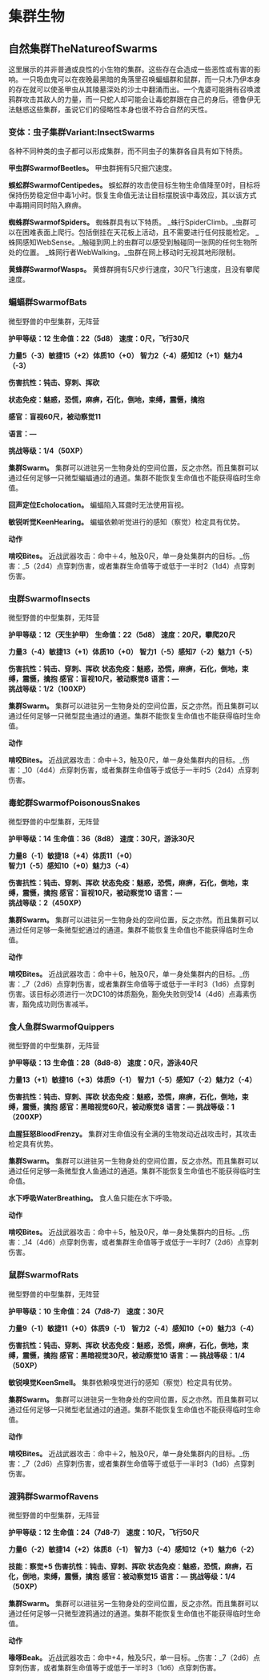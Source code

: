 # 集群生物

## **自然集群TheNatureofSwarms**

这里展示的并非普通或良性的小生物的集群。这些存在会造成一些恶性或有害的影响。一只吸血鬼可以在夜晚最黑暗的角落里召唤蝙蝠群和鼠群，而一只木乃伊本身的存在就可以使圣甲虫从其陵墓深处的沙土中翻涌而出。一个鬼婆可能拥有召唤渡鸦群攻击其敌人的力量，而一只蛇人却可能会让毒蛇群跟在自己的身后。德鲁伊无法魅惑这些集群，虽说它们的侵略性本身也很不符合自然的天性。

### **变体：虫子集群Variant:InsectSwarms**

各种不同种类的虫子都可以形成集群，而不同虫子的集群各自具有如下特质。

**甲虫群SwarmofBeetles。** 甲虫群拥有5尺掘穴速度。

**蜈蚣群SwarmofCentipedes。** 蜈蚣群的攻击使目标生物生命值降至0时，目标将保持伤势稳定但中毒1小时。恢复生命值无法让目标摆脱该中毒效应，其以该方式中毒期间同时陷入麻痹。

**蜘蛛群SwarmofSpiders。** 蜘蛛群具有以下特质。
_蛛行SpiderClimb。_虫群可以在困难表面上爬行。包括倒挂在天花板上活动，且不需要进行任何技能检定。
_蛛网感知WebSense。_触碰到网上的虫群可以感受到触碰同一张网的任何生物所处的位置。
_蛛网行者WebWalking。_虫群在网上移动时无视其地形限制。

**黄蜂群SwarmofWasps。** 黄蜂群拥有5尺步行速度，30尺飞行速度，且没有攀爬速度。

### 蝙蝠群SwarmofBats

微型野兽的中型集群，无阵营

**护甲等级：12**
**生命值：22（5d8）**
**速度：0尺，飞行30尺**

**力量5（-3）敏捷15（+2）体质10（+0）**
**智力2（-4）感知12（+1）魅力4（-3）**

**伤害抗性：钝击、穿刺、挥砍**

**状态免疫：魅惑，恐慌，麻痹，石化，倒地，束缚，震慑，擒抱**

**感官：盲视60尺，被动察觉11**

**语言：—**

**挑战等级：1/4（50XP）**

**集群Swarm。** 集群可以进驻另一生物身处的空间位置，反之亦然。而且集群可以通过任何足够一只微型蝙蝠通过的通道。集群不能恢复生命值也不能获得临时生命值。

**回声定位Echolocation。** 蝙蝠陷入耳聋时无法使用盲视。

**敏锐听觉KeenHearing。** 蝙蝠依赖听觉进行的感知（察觉）检定具有优势。

**动作**

**啃咬Bites。** 近战武器攻击：命中＋4，触及0尺，单一身处集群内的目标。_伤害：_5（2d4）点穿刺伤害，或者集群生命值等于或低于一半时2（1d4）点穿刺伤害。

### 虫群SwarmofInsects

微型野兽的中型集群，无阵营

**护甲等级：12（天生护甲）**
**生命值：22（5d8）**
**速度：20尺，攀爬20尺**

**力量3（-4）敏捷13（+1）体质10（+0）**
**智力1（-5）感知7（-2）魅力1（-5）**

**伤害抗性：钝击、穿刺、挥砍**
**状态免疫：魅惑，恐慌，麻痹，石化，倒地，束缚，震慑，擒抱**
**感官：盲视10尺，被动察觉8**
**语言：—**
**挑战等级：1/2（100XP）**

**集群Swarm。** 集群可以进驻另一生物身处的空间位置，反之亦然。而且集群可以通过任何足够一只微型昆虫通过的通道。集群不能恢复生命值也不能获得临时生命值。

**动作**

**啃咬Bites。** 近战武器攻击：命中＋3，触及0尺，单一身处集群内的目标。_伤害：_10（4d4）点穿刺伤害，或者集群生命值等于或低于一半时5（2d4）点穿刺伤害。

### 毒蛇群SwarmofPoisonousSnakes

微型野兽的中型集群，无阵营

**护甲等级：14**
**生命值：36（8d8）**
**速度：30尺，游泳30尺**

**力量8（-1）敏捷18（+4）体质11（+0）**
**智力1（-5）感知10（+0）魅力3（-4）**

**伤害抗性：钝击、穿刺、挥砍**
**状态免疫：魅惑，恐慌，麻痹，石化，倒地，束缚，震慑，擒抱**
**感官：盲视10尺，被动察觉10**
**语言：—**
**挑战等级：2（450XP）**

**集群Swarm。** 集群可以进驻另一生物身处的空间位置，反之亦然。而且集群可以通过任何足够一条微型蛇通过的通道。集群不能恢复生命值也不能获得临时生命值。

**动作**

**啃咬Bites。** 近战武器攻击：命中＋6，触及0尺，单一身处集群内的目标。_伤害：_7（2d6）点穿刺伤害，或者集群生命值等于或低于一半时3（1d6）点穿刺伤害。该目标必须进行一次DC10的体质豁免，豁免失败则受14（4d6）点毒素伤害，豁免成功则伤害减半。

### 食人鱼群SwarmofQuippers

微型野兽的中型集群，无阵营

**护甲等级：13**
**生命值：28（8d8-8）**
**速度：0尺，游泳40尺**

**力量13（+1）敏捷16（+3）体质9（-1）**
**智力1（-5）感知7（-2）魅力2（-4）**

**伤害抗性：钝击、穿刺、挥砍**
**状态免疫：魅惑，恐慌，麻痹，石化，倒地，束缚，震慑，擒抱**
**感官：黑暗视觉60尺，被动察觉8**
**语言：—**
**挑战等级：1（200XP）**

**血腥狂怒BloodFrenzy。** 集群对生命值没有全满的生物发动近战攻击时，其攻击检定具有优势。

**集群Swarm。** 集群可以进驻另一生物身处的空间位置，反之亦然。而且集群可以通过任何足够一条微型食人鱼通过的通道。集群不能恢复生命值也不能获得临时生命值。

**水下呼吸WaterBreathing。** 食人鱼只能在水下呼吸。

**动作**

**啃咬Bites。** 近战武器攻击：命中＋5，触及0尺，单一身处集群内的目标。_伤害：_14（4d6）点穿刺伤害，或者集群生命值等于或低于一半时7（2d6）点穿刺伤害。

### 鼠群SwarmofRats

微型野兽的中型集群，无阵营

**护甲等级：10**
**生命值：24（7d8-7）**
**速度：30尺**

**力量9（-1）敏捷11（+0）体质9（-1）**
**智力2（-4）感知10（+0）魅力3（-4）**

**伤害抗性：钝击、穿刺、挥砍**
**状态免疫：魅惑，恐慌，麻痹，石化，倒地，束缚，震慑，擒抱**
**感官：黑暗视觉30尺，被动察觉10**
**语言：—**
**挑战等级：1/4（50XP）**

**敏锐嗅觉KeenSmell。** 集群依赖嗅觉进行的感知（察觉）检定具有优势。

**集群Swarm。** 集群可以进驻另一生物身处的空间位置，反之亦然。而且集群可以通过任何足够一只微型老鼠通过的通道。集群不能恢复生命值也不能获得临时生命值。

**动作**

**啃咬Bites。** 近战武器攻击：命中＋2，触及0尺，单一身处集群内的目标。_伤害：_7（2d6）点穿刺伤害，或者集群生命值等于或低于一半时3（1d6）点穿刺伤害。

### 渡鸦群SwarmofRavens

微型野兽的中型集群，无阵营

**护甲等级：12**
**生命值：24（7d8-7）**
**速度：10尺，飞行50尺**

**力量6（-2）敏捷14（+2）体质8（-1）**
**智力3（-4）感知12（+1）魅力6（-2）**

**技能：察觉+5**
**伤害抗性：钝击、穿刺、挥砍**
**状态免疫：魅惑，恐慌，麻痹，石化，倒地，束缚，震慑，擒抱**
**感官：被动察觉15**
**语言：—**
**挑战等级：1/4（50XP）**

**集群Swarm。** 集群可以进驻另一生物身处的空间位置，反之亦然。而且集群可以通过任何足够一只微型渡鸦通过的通道。集群不能恢复生命值也不能获得临时生命值。

**动作**

**喙啄Beak。** 近战武器攻击：命中+4，触及5尺，单一目标。_伤害：_7（2d6）点穿刺伤害，或者集群生命值等于或低于一半时3（1d6）点穿刺伤害。
